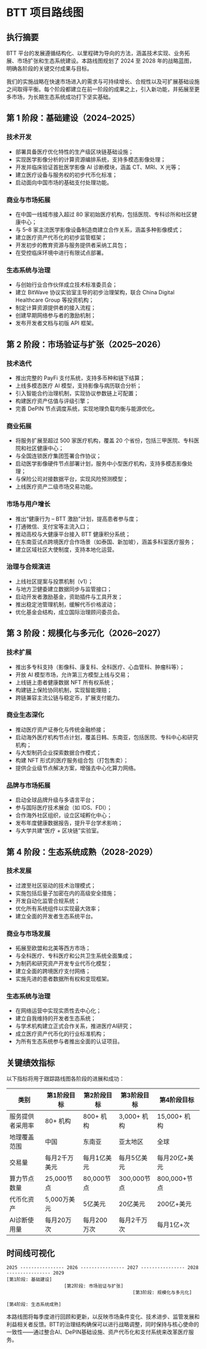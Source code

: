# BTT 项目路线图

## 执行摘要

BTT 平台的发展遵循结构化、以里程碑为导向的方法，涵盖技术实现、业务拓展、市场扩张和生态系统建设。本路线图规划了 2024 至 2028 年的战略蓝图，明确各阶段的关键交付成果与目标。

我们的实施战略在快速市场进入的需求与可持续增长、合规性以及可扩展基础设施之间取得平衡。每个阶段都建立在前一阶段的成果之上，引入新功能，并拓展至更多市场，为长期生态系统成功打下坚实基础。

## 第 1 阶段：基础建设（2024–2025）

### 技术开发
- 部署具备医疗优化特性的生产级区块链基础设施；
- 实现医学影像分析的计算资源编排系统，支持多模态影像处理；
- 开发并临床验证首批医学影像 AI 诊断模块，涵盖 CT、MRI、X 光等；
- 建立医疗设备与服务权的初步代币化标准；
- 启动面向中国市场的基础支付处理功能。

### 商业与市场拓展
- 在中国一线城市接入超过 80 家初始医疗机构，包括医院、专科诊所和社区健康中心；
- 与 5–8 家主流医学影像设备制造商建立合作关系，涵盖多种影像模式；
- 建立医疗资产代币化的初步监管框架；
- 开发初步的教育资源与服务提供者采纳工具包；
- 在受控临床环境中进行有限试点部署。

### 生态系统与治理
- 与创始行业合作伙伴成立技术标准委员会；
- 建立 BitWave 协议实验室主导的初步治理架构，联合 China Digital Healthcare Group 等投资机构；
- 制定计算资源提供者的接入流程；
- 创建早期网络参与者的激励机制；
- 发布开发者文档与初版 API 框架。

## 第 2 阶段：市场验证与扩张（2025–2026）

### 技术迭代
- 推出完整的 PayFi 支付系统，支持多币种和链下结算；
- 上线多模态医疗 AI 模型，支持影像与病历联合分析；
- 引入智能合约治理机制，实现协议参数链上可配置；
- 构建医疗资产估值与评级引擎；
- 完善 DePIN 节点调度系统，实现地理负载均衡与能源优化。

### 商业拓展
- 将服务扩展至超过 500 家医疗机构，覆盖 20 个省份，包括三甲医院、专科医院和社区健康中心；
- 与全国连锁医疗集团签署合作协议；
- 启动医学影像硬件节点部署计划，服务中小型医疗机构，支持多模态影像处理；
- 与保险公司对接数据平台，实现风险预测模型；
- 上线医疗资产二级市场交易功能。

### 市场与用户增长
- 推出“健康行为 – BTT 激励”计划，提高患者参与度；
- 打通微信、支付宝等主流入口；
- 推动高校与大健康平台接入 BTT 健康积分系统；
- 在东南亚试点跨境医疗合作场景（如泰国、新加坡），涵盖多科室医疗服务；
- 建立区域社区大使制度，支持本地化运营。

### 治理与合规演进
- 上线社区提案与投票机制（v1）；
- 与地方卫健委建立数据同步与监管接口；
- 启动开发者激励基金，资助插件与工具开发；
- 推出稳定池管理机制，缓解代币价格波动；
- 优化基金会结构，成立国际治理顾问委员会。

## 第 3 阶段：规模化与多元化（2026–2027）

### 技术扩展
- 推出多专科支持（影像科、康复科、全科医疗、心血管科、肿瘤科等）；
- 开放 AI 模型市场，允许第三方模型上线与交易；
- 上线链上患者健康数据 NFT 所有权系统；
- 构建链上保险协同机制，实现智能理赔；
- 跨链兼容主流公链与稳定币，扩展支付能力。

### 商业生态深化
- 推动医疗资产证券化与传统金融桥接；
- 启动海外医疗机构节点计划，覆盖日韩、东南亚，包括医院、专科中心和研究机构；
- 与大型制药企业探索数据合作模式；
- 构建 NFT 形式的医疗服务组合包（打包售卖）；
- 提供企业级节点解决方案，增强去中心化算力网络。

### 品牌与市场拓展
- 启动全球品牌升级与多语言平台；
- 参与国际医疗技术展会（如 IDS、FDI）；
- 合作海外社区组织，设立区域孵化中心；
- 发布年度健康数据报告，提升平台学术影响；
- 与大学共建“医疗 + 区块链”实验室。


## 第 4 阶段：生态系统成熟（2028-2029）

### 技术发展
- 过渡至社区驱动的技术治理模式；
- 实施包括后量子加密在内的高级安全措施；
- 开发自动化监管合规系统；
- 优化所有系统组件以实现最大效率；
- 建立全面的开发者生态系统平台。

### 商业与市场发展
- 拓展至欧盟和北美等西方市场；
- 与全科医疗、专科医疗和公共卫生系统全面集成；
- 为制药和研究资产开发专业代币化模型；
- 建立全面的跨境医疗支付网络；
- 实施先进的患者数据所有权和变现框架。

### 生态系统与治理
- 在网络运营中实现实质性去中心化；
- 建立自我维持的开发者生态系统；
- 与学术机构建立正式合作关系，推进医疗AI研究；
- 成立医疗资产代币化的行业标准机构；
- 为所有生态系统参与者推出全面的认证项目。

## 关键绩效指标

以下指标将用于跟踪路线图各阶段的进展和成功：

| 类别 | 第1阶段目标 | 第2阶段目标 | 第3阶段目标 | 第4阶段目标 |
|----------|---------------|----------------|----------------|----------------|
| 服务提供者采用率 | 80+ 机构 | 800+ 机构 | 3,000+ 机构 | 15,000+ 机构 |
| 地理覆盖范围 | 中国 | 东南亚 | 亚太地区 | 全球 |
| 交易量 | 每月2千万美元 | 每月1亿美元 | 每月5亿美元 | 每月20亿+美元 |
| 算力节点数量 | 25,000节点 | 80,000节点 | 300,000节点 | 800,000+节点 |
| 代币化资产 | 5,000万美元 | 5亿美元 | 20亿美元 | 200亿+美元 |
| AI诊断使用量 | 每月20万次 | 每月200万次 | 每月2千万次 | 每月1亿+次 |

## 时间线可视化
```
2025 ---------------- 2026 ---------------- 2027 ---------------- 2028 ---------------- 2029
[第1阶段: 基础建设]
                     [第2阶段: 市场验证与扩张]
                                              [第3阶段: 规模化与多元化]
                                                                       [第4阶段: 生态系统成熟]
```

本路线图将每季度进行回顾和更新，以反映市场条件变化、技术进步、监管发展和利益相关者反馈。BTT的治理结构确保可以进行战略调整，同时保持与核心使命的一致性——通过整合AI、DePIN基础设施、资产代币化和支付系统来改革医疗服务。
